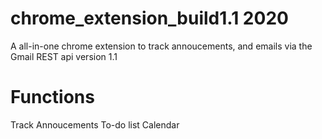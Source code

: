# chrome_extension_build1.1 2020
A all-in-one chrome extension to track annoucements, and emails via the Gmail REST api
version 1.1

# Functions
Track Annoucements
To-do list
Calendar
